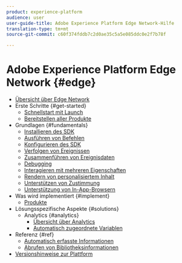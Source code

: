 ```yaml
---
product: experience-platform
audience: user
user-guide-title: Adobe Experience Platform Edge Network-Hilfe
translation-type: tm+mt
source-git-commit: c60f374fddb7c2d0ae35c5a5e085ddc0e2f7b78f

---
```



# Adobe Experience Platform Edge Network {#edge}

* [Übersicht über Edge Network](home.md)
* Erste Schritte {#get-started}
   * [Schnellstart mit Launch](getting-started/quick-start-with-launch.md)
   * [Bereitstellen aller Produkte](getting-started/deploying-all-products.md)
* Grundlagen {#fundamentals}
   * [Installieren des SDK](fundamentals/installing-the-sdk.md)
   * [Ausführen von Befehlen](fundamentals/executing-commands.md)
   * [Konfigurieren des SDK](fundamentals/configuring-the-sdk.md)
   * [Verfolgen von Ereignissen](fundamentals/tracking-events.md)
   * [Zusammenführen von Ereignisdaten](fundamentals/merging-event-data.md)
   * [Debugging](fundamentals/debugging.md)
   * [Interagieren mit mehreren Eigenschaften](fundamentals/interacting-with-multiple-properties.md)
   * [Rendern von personalisiertem Inhalt](fundamentals/rendering-personalization-content.md)
   * [Unterstützen von Zustimmung](fundamentals/supporting-consent.md)
   * [Unterstützung von In-App-Browsern](fundamentals/supporting-in-app-browsers.md)
* Was wird implementiert {#implement}
   * [Produkte](what-to-implement/commerce.md)
* Lösungsspezifische Aspekte {#solutions}
   * Analytics {#analytics}
      * [Übersicht über Analytics](solution-specific/analytics/analytics-overview.md)
      * [Automatisch zugeordnete Variablen](solution-specific/analytics/automatically-mapped-vars.md)
* Referenz {#ref}
   * [Automatisch erfasste Informationen](reference/automatic-information.md)
   * [Abrufen von Bibliotheksinformationen](reference/retrieving-library-information.md)
* [Versionshinweise zur Plattform](https://www.adobe.com/go/platform-release-notes-en)
